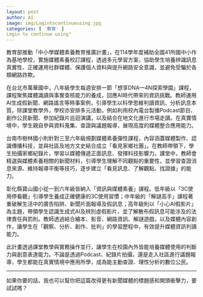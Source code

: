 ```yaml
---
layout: post
author: AI
image: img/Logintocontinueusing.jpg
categories: [ '教育' ]
Login to continue using"
---
```

教育部推動「中小學媒體素養教育推廣計畫」，在114學年度補助全國41所國中小作為基地學校，實施媒體素養校訂課程，透過多元學習方案，協助學生培養辨識訊息真實性、正確運用社群媒體、保護個人資料與提升網路安全意識，並避免受騙於各類網路詐欺。  

在台北市萬華國中，八年級學生每週安排一節「想享DNA—4N探索學園」課程，課程聚焦媒體識讀與事實查核能力的養成，回應AI時代帶來的資訊挑戰。教師運用AI生成假新聞、網路謠言等時事案例，引導學生以科學思維判讀資訊、分析訊息本質。除課堂教學外，學校亦安排多元活動，例如利用校內電台製播Podcast節目、創作公民新聞、參加紀錄片巡迴演講，以及結合在地文化進行市場走讀。在真實情境中，學生親自參與資料蒐集、查證與議題報導，展現高度的媒體整合應用能力。  

台南市樹林國小則針對三至六年級規劃媒體素養彈性課程，內容涵蓋媒體製作、認識傳播科技，並與社區及地方文史結合成立「看見家鄉社團」。在教師帶領下，學生拍攝家鄉紀錄片，學習以媒體傳遞正面訊息、發揮科技影響力。課堂中，教師會精選與媒體素養相關的新聞材料，引導學生理解不同觀點的重要性，並學習查證消息來源、維持報導平衡等技巧，逐步建立「看見訊息、了解觀點、找證據」的能力。  

彰化縣寶山國小從一到六年級皆納入「資訊與媒體素養」課程。低年級以「3C使用停看聽」引導學生養成正確健康的3C使用習慣；中年級的「解謎高手」課程著重破解生活中的廣告陷阱、新聞片面報導及假訊息；高年級則以「小心AI假影片」為主題，帶領學生認識生成式AI及辨別虛假影片，並了解散布假訊息可能涉及的法律責任與罰則。教師透過結合繪本、影音、網路資訊、解謎遊戲，以及媒體內容創作，讓學生在「觀察、分析、創作、批判」的學習歷程中，有效提升媒體資訊判讀能力。  

此計畫透過課堂教學與實務操作並行，讓學生在校園內外皆能培養媒體使用的判斷力與創意表達能力。不論是透過Podcast、紀錄片拍攝，還是走入社區進行議題報導，學生都能在真實情境中應用所學，成為能主動查證、理性分析的數位公民。  

---

如果你要的話，我也可以幫你把這篇改得更有新聞媒體的標題感和開頭衝擊力，要試試嗎？